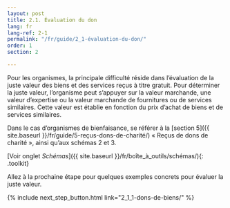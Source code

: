 ```yaml
---
layout: post
title: 2.1. Évaluation du don
lang: fr
lang-ref: 2-1
permalink: "/fr/guide/2_1-évaluation-du-don/"
order: 1
section: 2

---
```

Pour les organismes, la principale difficulté réside dans l’évaluation de la juste valeur des biens et des services reçus à titre gratuit. Pour déterminer la juste valeur, l’organisme peut s’appuyer sur la valeur marchande, une valeur d’expertise ou la valeur marchande de fournitures ou de services similaires. Cette valeur est établie en fonction du prix d’achat de biens et de services similaires.

Dans le cas d’organismes de bienfaisance, se référer à la [section 5]({{ site.baseurl }}/fr/guide/5-reçus-dons-de-charité/) « Reçus de dons de charité », ainsi qu’aux schémas 2 et 3.

[Voir onglet _Schémas_]({{ site.baseurl }}/fr/boîte_à_outils/schémas/){: .toolkit}

Allez à la prochaine étape pour quelques exemples concrets pour évaluer la juste valeur.

{% include next_step_button.html link="2_1_1-dons-de-biens/" %}